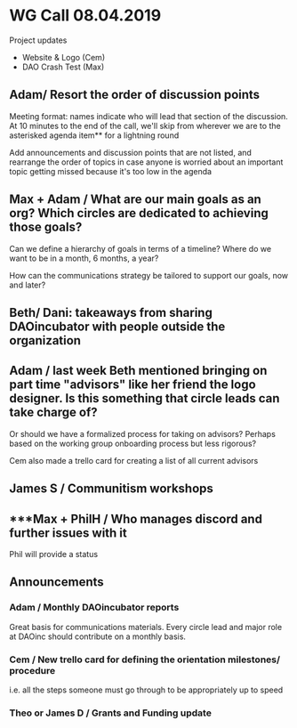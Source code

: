 # WG Call 08.04.2019

Project updates

* Website & Logo \(Cem\)
* DAO Crash Test \(Max\)

## Adam/ Resort the order of discussion points

Meeting format: names indicate who will lead that section of the discussion. At 10 minutes to the end of the call, we'll skip from wherever we are to the asterisked agenda item\*\* for a lightning round

Add announcements and discussion points that are not listed, and rearrange the order of topics in case anyone is worried about an important topic getting missed because it's too low in the agenda

## Max + Adam / What are our main goals as an org?  Which circles are dedicated to achieving those goals?

Can we define a hierarchy of goals in terms of a timeline? Where do we want to be in a month, 6 months, a year?

How can the communications strategy be tailored to support our goals, now and later?

## Beth/ Dani: takeaways from sharing DAOincubator with people outside the organization

## Adam / last week Beth mentioned bringing on part time "advisors" like her friend the logo designer.  Is this something that circle leads can take charge of?

Or should we have a formalized process for taking on advisors? Perhaps based on the working group onboarding process but less rigorous?

Cem also made a trello card for creating a list of all current advisors

## James S / Communitism workshops

## \*\*\*Max + PhilH / Who manages discord and further issues with it

Phil will provide a status

## Announcements

### Adam / Monthly DAOincubator reports

Great basis for communications materials. Every circle lead and major role at DAOinc should contribute on a monthly basis.

### Cem / New trello card for defining the orientation milestones/ procedure

i.e. all the steps someone must go through to be appropriately up to speed

### Theo or James D / Grants and Funding update

